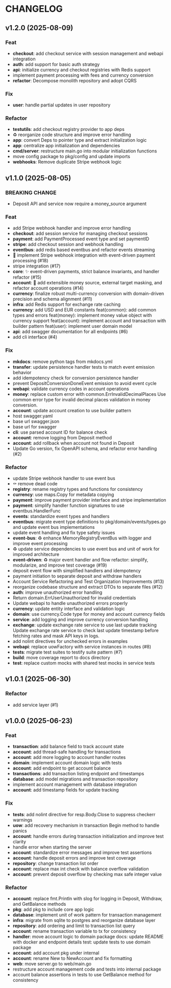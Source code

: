 # CHANGELOG

## v1.2.0 (2025-08-09)

### Feat

- **checkout**: add checkout service with session management and webapi integration
- **auth**: add support for basic auth strategy
- **api**: initialize currency and checkout registries with Redis support
- implement payment processing with fees and currency conversion
- **refactor**: Decompose monolith repository and adopt CQRS

### Fix

- **user**: handle partial updates in user repository

### Refactor

- **testutils**: add checkout registry provider to app deps
- ♻️ reorganize code structure and improve error handling
- **app**: convert Deps to pointer type and extract initialization logic
- **app**: centralize app initialization and dependencies
- **cmd/server**: restructure main.go into modular initialization functions
- move config package to pkg/config and update imports
- **webhooks**: Remove duplicate Stripe webhook logic

## v1.1.0 (2025-08-05)

### BREAKING CHANGE

- Deposit API and service now require a money_source argument

### Feat

- add Stripe webhook handler and improve error handling
- **checkout**: add session service for managing checkout sessions
- **payment**: add PaymentProcessed event type and set paymentID
- **stripe**: add checkout session and webhook handling
- **eventbus**: add redis based eventbus and refactor events streaming
- 🎯 implement Stripe webhook integration with event-driven payment processing (#18)
- stripe integration (#17)
- **core**: ✨ event-driven payments, strict balance invariants, and handler refactor (#15)
- **account**: 🎉 add extensible money source, external target masking, and refactor account operations (#14)
- **currency**: finalize robust multi-currency conversion with domain-driven precision and schema alignment (#11)
- **infra**: add Redis support for exchange rate caching
- **currency**: add USD and EUR constants
feat(common): add common types and errors
feat(money): implement money value object with currency support
feat(account): implement account and transaction with builder pattern
feat(user): implement user domain model
- **api**: add swagger documentation for all endpoints (#6)
- add cli interface  (#4)

### Fix

- **mkdocs**: remove python tags from mkdocs.yml
- **transfer**: update persistence handler tests to match event emission behavior
- add idempotency check for conversion persistence handler
- prevent DepositConversionDoneEvent emission to avoid event cycle
- **webapi**: validate currency codes in account operations
- **money**: replace custom error with common.ErrInvalidDecimalPlaces
Use common error type for invalid decimal places validation in money conversion.
- **account**: update account creation to use builder pattern
- host swagger.yaml
- base url swagger.json
- base url for swagger
- **cli**: use parsed account ID for balance check
- **account**: remove logging from Deposit method
- **account**: add rollback when account not found in Deposit
- Update Go version, fix OpenAPI schema, and refactor error handling (#2)

### Refactor

- update Stripe webhook handler to use event bus
- ⚰️ remove dead code
- **registry**: rename registry types and functions for consistency
- **currency**: use maps.Copy for metadata copying
- **payment**: improve payment provider interface and stripe implementation
- **payment**: simplify handler function signatures to use eventbus.HandlerFunc
- **events**: standardize event types and handlers
- **eventbus**: migrate event type definitions to pkg/domain/events/types.go and update event bus implementations
- update event handling and fix type safety issues
- **event-bus**: ♻️ enhance MemoryRegistryEventBus with logger and improve event processing
- ♻️ update service dependencies to use event bus and unit of work for improved architecture
- **event-driven**: ♻️ major event handler and flow refactor: simplify, modularize, and improve test coverage (#19)
- deposit event flow with simplified handlers and idempotency
- payment initiation to separate deposit and withdraw handlers
- Account Service Refactoring and Test Organization Improvements (#13)
- reorganize codebase structure and extract DTOs to separate files (#12)
- **auth**: improve unauthorized error handling
- Return domain.ErrUserUnauthorized for invalid credentials
- Update webapi to handle unauthorized errors properly
- **currency**: update entity interface and validation logic
- **domain**: use currency.Code type for money and account currency fields
- **service**: add logging and improve currency conversion handling
- **exchange**: update exchange rate service to use last update tracking
Update exchange rate service to check last update timestamp before fetching rates and mask API keys in logs.
- add nolint directives for unchecked errors in examples
- **webapi**: replace uowFactory with service instances in routes (#8)
- **tests**: migrate test suites to testify suite pattern (#7)
- **build**: move coverage report to docs directory
- **test**: replace custom mocks with shared test mocks in service tests

## v1.0.1 (2025-06-30)

### Refactor

- add service layer (#1)

## v1.0.0 (2025-06-23)

### Feat

- **transaction**: add balance field to track account state
- **account**: add thread-safe handling for transactions
- **account**: add more logging to account handler routes
- **domain**: implement account domain logic with tests
- **account**: add endpoint to get account balance
- **transactions**: add transaction listing endpoint and timestamps
- **database**: add model migrations and transaction repository
- implement account management with database integration
- **account**: add timestamp fields for update tracking

### Fix

- **tests**: add nolint directive for resp.Body.Close to suppress checkerr warnings
- **uow**: add recovery mechanism in transaction Begin method to handle panics
- **account**: handle errors during transaction initialization and improve test clarity
- handle error when starting the server
- **account**: standardize error messages and improve test assertions
- **account**: handle deposit errors and improve test coverage
- **repository**: change transaction list order
- **account**: replace max int check with balance overflow validation
- **account**: prevent deposit overflow by checking max safe integer value

### Refactor

- **account**: replace fmt.Println with slog for logging in Deposit, Withdraw, and GetBalance methods
- **pkg**: add pkg to include core app logic
- **database**: implement unit of work pattern for transaction management
- **infra**: migrate from sqlite to postgres and reorganize database layer
- **repository**: add ordering and limit to transaction list query
- **account**: rename transaction variable to tx for consistency
- **handler**: move account logic to domain package
docs: update README with docker and endpoint details
test: update tests to use domain package
- **account**: add account pkg under internal
- **account**: rename New to NewAccount and fix formatting
- **web**: move server.go to web/main.go
- restructure account management code and tests into internal package
- account balance assertions in tests to use GetBalance method for consistency

